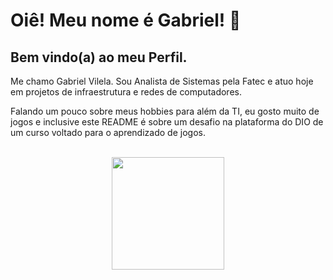 <div>
    <h1>Oiê! Meu nome é Gabriel! 👋 </h1>
    <h2>Bem vindo(a) ao meu Perfil.</h2>
    <p> Me chamo Gabriel Vilela. Sou Analista de Sistemas pela Fatec e atuo hoje em projetos de infraestrutura e redes de computadores. 
    </p>
    <p> Falando um pouco sobre meus hobbies para além da TI, eu gosto muito de jogos e inclusive este README é sobre um desafio na plataforma do DIO de um curso voltado para o aprendizado de jogos.
    </p>
</div>
<br>
<div align="center">
  <a href="https://github.com/vilelagabriel">
  <img height="180em" src="https://github-readme-stats.vercel.app/api/top-langs/?username=vilelagabriel&layout=compact&langs_count=7&theme=tokyonight"/>
</div>
<br>
<br>
